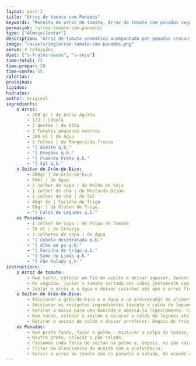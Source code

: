 ```yaml
---
layout: post-2
title: "Arroz de tomate com Panados"
keywords: "Receita de arroz de tomate, Arroz de tomate com panados veganos, Panados de seitan caseiro, Prato principal vegano, Como fazer panados crocantes"
permalink: /arroz-tomate-com-panados/
type: ["Almoço/Jantar"]
description: "Arroz de tomate aromático acompanhado por panados crocantes de seitan caseiro."
image: "/assets/img/arroz-tomate-com-panados.png"
serve: 4 refeições
diet: ["s-frutos-secos", "s-soja"]
time-total: 75
time-prepar: 20 
time-confe: 55
calorias:
proteinas:
lipidos:
hidratos:
author: original
ingredients:
    o Arroz:
        - 200 gr | de Arroz Agulha
        - 1/2 | Cebola
        - 2 dentes | de Alho
        - 3 Tomates pequenos maduros
        - 300 ml | de Água
        - 5 folhas | de Mangericão fresco
        - "| Azeite q.b."
        - "| Oregãos q.b."
        - "| Pimenta Preta q.b."
        - "| Sal q.b."        
    o Seitan de Grão-de-Bico:
        - 200gr | de Grão-de-bico 
        - 60ml | de Água
        - 2 colher de sopa | de Molho de Soja
        - 1 colher de chá | de Mostarda Dijon
        - 1 colher de chá | de Sal
        - 40gr de | Farinha de Trigo 
        - 60gr | de Glúten de Trigo.
        - "| Caldo de Legumes q.b."
    os Panados:
        - 1 colher de sopa | de Polpa de Tomate
        - 50 ml | de Cerveja
        - 3 colheres de sopa | de Água
        - "| Cebola desidratada q.b."
        - "| Alho em pó q.b."
        - "| Farinha de trigo q.b."
        - "| Sumo de Limão q.b."
        - "| Pão Ralado q.b."
instructions:
    o Arroz de tomate:
        - Num tacho, colocar um fio de azeite e deixar aquecer. Juntar a cebola picada e as folhas de louro. Deixar reforgar e adicionar o alho picado.
        - De seguida, juntar o tomate cortado aos cubos juntamente com os oregãos, o mangericão, o sal e a pimenta-preta e deixa-se reduzir um pouco. Baixar o lume, fechar a panela e deixar apurar bem durante 15min (quanto mais tempo melhor). Após esse tempo, retirar as folhas de louro e triturar tudo com uma varinha mágica.
        - Juntar o arroz e a água e deixar cozinhar até que o arroz fique no pontode cozedura que mais gostar.
    o Seitan de Grão-de-Bico:
        - Adicionar o grão-de-bico e a água a um processador de alimentos e triturar até que fique homogéneo. 
        - Adicionar os restantes ingredientes (exceto o caldo de legumes) e misturar bem. 
        - Retirar a massa para uma bancada e amassá-la ligeiramente. Fazer uma bola grande com a massa.
        - Num tacho, colocar o seitan e colocar o caldo de legumes até que fique metade coberto. Assim que começar a ferver, baixar o lume para cozinhar em lume brando e fechar com uma tampa durante 40 minutos.
        - Retirar o seitan do caldo e deixar arrefecer. Depois de frio, cortar o seitan em fatias e reservar.
    os Panados:
        - Num prato fundo, fazer a polme - misturar a polpa de tomate, a cerveja, a cebola desidratada, o alho em pó, o sal, a água, a farinha e sumo de limão. Se necessário retificar as quantidades com farinha ou água para obtermos um líquido consistente.
        - Noutro prato, colocar o pão ralado.
        - Passamos cada fatia de seitan na polme e, depois, no pão ralado. Se acharmos necessário, repetir estes dois passos para crocância extra.
        - Fritar em óleo/azeite de acordo com a preferência.
        - Servir o arroz de tomate com os panados e salada, de acordo com preferência.
---
```

